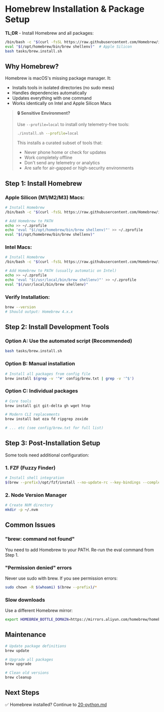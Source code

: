 # Homebrew Installation & Package Setup

**TL;DR** - Install Homebrew and all packages:
```bash
/bin/bash -c "$(curl -fsSL https://raw.githubusercontent.com/Homebrew/install/HEAD/install.sh)"
eval "$(/opt/homebrew/bin/brew shellenv)"  # Apple Silicon
bash tasks/brew.install.sh
```

## Why Homebrew?

Homebrew is macOS's missing package manager. It:
- Installs tools in isolated directories (no sudo mess)
- Handles dependencies automatically
- Updates everything with one command
- Works identically on Intel and Apple Silicon Macs

> **🔒 Sensitive Environment?**
>
> Use `--profile=local` to install only telemetry-free tools:
> ```bash
> ./install.sh --profile=local
> ```
> This installs a curated subset of tools that:
> - Never phone home or check for updates
> - Work completely offline
> - Don't send any telemetry or analytics
> - Are safe for air-gapped or high-security environments

## Step 1: Install Homebrew

### Apple Silicon (M1/M2/M3) Macs:
```bash
# Install Homebrew
/bin/bash -c "$(curl -fsSL https://raw.githubusercontent.com/Homebrew/install/HEAD/install.sh)"

# Add Homebrew to PATH
echo >> ~/.zprofile
echo 'eval "$(/opt/homebrew/bin/brew shellenv)"' >> ~/.zprofile
eval "$(/opt/homebrew/bin/brew shellenv)"
```

### Intel Macs:
```bash
# Install Homebrew
/bin/bash -c "$(curl -fsSL https://raw.githubusercontent.com/Homebrew/install/HEAD/install.sh)"

# Add Homebrew to PATH (usually automatic on Intel)
echo >> ~/.zprofile
echo 'eval "$(/usr/local/bin/brew shellenv)"' >> ~/.zprofile
eval "$(/usr/local/bin/brew shellenv)"
```

### Verify Installation:
```bash
brew --version
# Should output: Homebrew 4.x.x
```

## Step 2: Install Development Tools

### Option A: Use the automated script (Recommended)
```bash
bash tasks/brew.install.sh
```

### Option B: Manual installation
```bash
# Install all packages from config file
brew install $(grep -v '^#' config/brew.txt | grep -v '^$')
```

### Option C: Individual packages
```bash
# Core tools
brew install git git-delta gh wget htop

# Modern CLI replacements
brew install bat eza fd ripgrep zoxide

# ... etc (see config/brew.txt for full list)
```

## Step 3: Post-Installation Setup

Some tools need additional configuration:

### 1. FZF (Fuzzy Finder)
```bash
# Install shell integration
$(brew --prefix)/opt/fzf/install --no-update-rc --key-bindings --completion
```

### 2. Node Version Manager
```bash
# Create NVM directory
mkdir -p ~/.nvm
```

## Common Issues

### "brew: command not found"
You need to add Homebrew to your PATH. Re-run the eval command from Step 1.

### "Permission denied" errors
Never use sudo with brew. If you see permission errors:
```bash
sudo chown -R $(whoami) $(brew --prefix)/*
```

### Slow downloads
Use a different Homebrew mirror:
```bash
export HOMEBREW_BOTTLE_DOMAIN=https://mirrors.aliyun.com/homebrew/homebrew-bottles
```

## Maintenance

```bash
# Update package definitions
brew update

# Upgrade all packages
brew upgrade

# Clean old versions
brew cleanup
```

## Next Steps

✅ Homebrew installed? Continue to [20-python.md](20-python.md)
